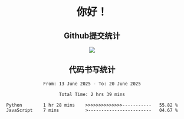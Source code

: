 <div align="center">
<h1>你好！</h1>

<h2>Github提交统计</h2>
<a href="https://github.com/ikun0014">
    <img src="https://github-readme-stats.vercel.app/api?username=ikun0014&include_all_commits=true&count_private=true&locale=cn&show_icons=true&bg_color=0,EC6C6C,FFD479,FFFC79,73FA79,73FDFF,D783FF"/>
  </a>
</div>

<div align="center">
<h2>代码书写统计</h2>
  
<!--START_SECTION:waka-->

```txt
From: 13 June 2025 - To: 20 June 2025

Total Time: 2 hrs 39 mins

Python        1 hr 28 mins    >>>>>>>>>>>>>>-----------   55.82 %
JavaScript    7 mins          >------------------------   04.67 %
```

<!--END_SECTION:waka-->

</div>
